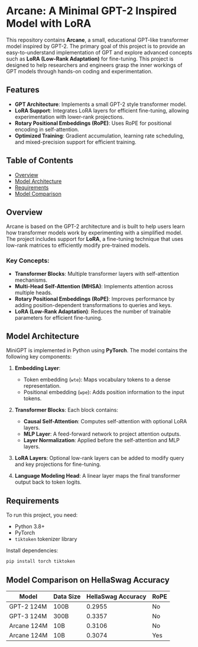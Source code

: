 # Arcane: A Minimal GPT-2 Inspired Model with LoRA

This repository contains **Arcane**, a small, educational GPT-like transformer model inspired by GPT-2. The primary goal of this project is to provide an easy-to-understand implementation of GPT and explore advanced concepts such as **LoRA (Low-Rank Adaptation)** for fine-tuning. This project is designed to help researchers and engineers grasp the inner workings of GPT models through hands-on coding and experimentation.

## Features
- **GPT Architecture**: Implements a small GPT-2 style transformer model.
- **LoRA Support**: Integrates LoRA layers for efficient fine-tuning, allowing experimentation with lower-rank projections.
- **Rotary Positional Embeddings (RoPE)**: Uses RoPE for positional encoding in self-attention.
- **Optimized Training**: Gradient accumulation, learning rate scheduling, and mixed-precision support for efficient training.

## Table of Contents
- [Overview](#overview)
- [Model Architecture](#model-architecture)
- [Requirements](#requirements)
- [Model Comparison](#model-comparison)

## Overview
Arcane is based on the GPT-2 architecture and is built to help users learn how transformer models work by experimenting with a simplified model. The project includes support for **LoRA**, a fine-tuning technique that uses low-rank matrices to efficiently modify pre-trained models.

### Key Concepts:
- **Transformer Blocks**: Multiple transformer layers with self-attention mechanisms.
- **Multi-Head Self-Attention (MHSA)**: Implements attention across multiple heads.
- **Rotary Positional Embeddings (RoPE)**: Improves performance by adding position-dependent transformations to queries and keys.
- **LoRA (Low-Rank Adaptation)**: Reduces the number of trainable parameters for efficient fine-tuning.

## Model Architecture
MiniGPT is implemented in Python using **PyTorch**. The model contains the following key components:

1. **Embedding Layer**:
   - Token embedding (`wte`): Maps vocabulary tokens to a dense representation.
   - Positional embedding (`wpe`): Adds position information to the input tokens.
   
2. **Transformer Blocks**: Each block contains:
   - **Causal Self-Attention**: Computes self-attention with optional LoRA layers.
   - **MLP Layer**: A feed-forward network to project attention outputs.
   - **Layer Normalization**: Applied before the self-attention and MLP layers.
   
3. **LoRA Layers**: Optional low-rank layers can be added to modify query and key projections for fine-tuning.
   
4. **Language Modeling Head**: A linear layer maps the final transformer output back to token logits.

## Requirements
To run this project, you need:
- Python 3.8+
- PyTorch
- `tiktoken` tokenizer library

Install dependencies:
```bash
pip install torch tiktoken
```

## Model Comparison on HellaSwag Accuracy

| Model                 | Data Size   | HellaSwag Accuracy | RoPE |
|-----------------------|-------------|--------------------|------|
| GPT-2 124M            | 100B        | 0.2955             | No   |
| GPT-3 124M            | 300B        | 0.3357             | No   |
| Arcane 124M           | 10B         | 0.3106             | No   |
| Arcane 124M           | 10B         | 0.3074             | Yes  |

